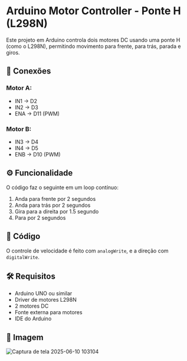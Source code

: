 # Arduino Motor Controller - Ponte H (L298N)

Este projeto em Arduino controla dois motores DC usando uma ponte H (como o L298N), permitindo movimento para frente, para trás, parada e giros.

## 🔌 Conexões

### Motor A:
- IN1 → D2
- IN2 → D3
- ENA → D11 (PWM)

### Motor B:
- IN3 → D4
- IN4 → D5
- ENB → D10 (PWM)

## ⚙️ Funcionalidade

O código faz o seguinte em um loop contínuo:

1. Anda para frente por 2 segundos
2. Anda para trás por 2 segundos
3. Gira para a direita por 1.5 segundo
4. Para por 2 segundos

## 🧠 Código

O controle de velocidade é feito com `analogWrite`, e a direção com `digitalWrite`.

## 🛠️ Requisitos

- Arduino UNO ou similar
- Driver de motores L298N
- 2 motores DC
- Fonte externa para motores 
- IDE do Arduino

## 📸 Imagem
![Captura de tela 2025-06-10 103104](https://github.com/user-attachments/assets/2ed298de-0328-48f0-a256-9a1e34a41cae)


